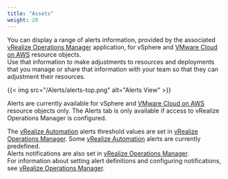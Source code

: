 ```yaml
---
title: "Assets"
weight: 20
---
```


You can display a range of alerts information, provided by the associated [vRealize Operations Manager](https://docs.vmware.com/en/vRealize-Operations-Manager/index.html) application, for vSphere and [VMware Cloud on AWS](https://www.vmware.com/products/vmc-on-aws.html) resource objects.<br> 
Use that information to make adjustments to resources and deployments that you manage or share that information with your team so that they can adjustment their resources. 

{{< img src="/Alerts/alerts-top.png" alt="Alerts View" >}}

Alerts are currently available for vSphere and [VMware Cloud on AWS](https://www.vmware.com/products/vmc-on-aws.html) resource objects only. The Alerts tab is only available if access to vRealize Operations Manager is configured.

The [vRealize Automation](https://www.vmware.com/products/vrealize-automation.html) alerts threshold values are set in [vRealize Operations Manager](https://docs.vmware.com/en/vRealize-Operations-Manager/index.html). 
Some [vRealize Automation](https://www.vmware.com/products/vrealize-automation.html) alerts are currently predefined.<br>
Alerts notifications are also set in [vRealize Operations Manager](https://docs.vmware.com/en/vRealize-Operations-Manager/index.html).<br>
For information about setting alert definitions and configuring notifications, see [vRealize Operations Manager](https://docs.vmware.com/en/vRealize-Operations-Manager/index.html).